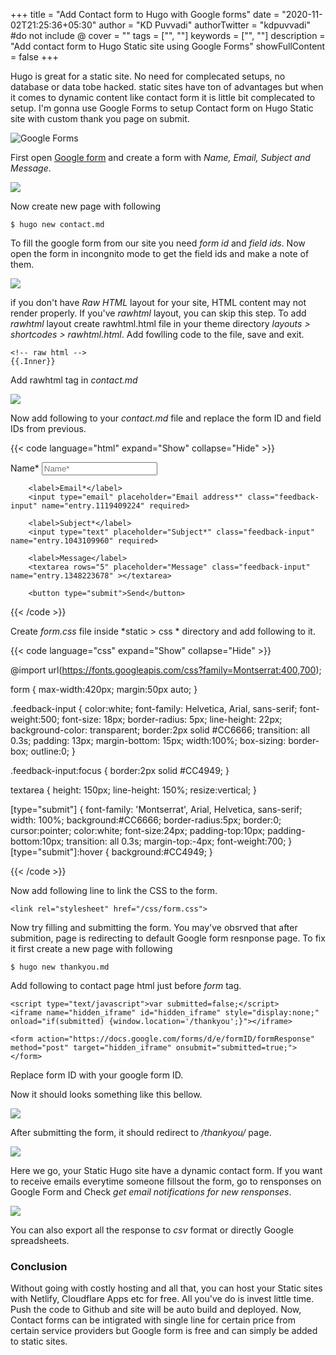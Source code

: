 +++
title = "Add Contact form to Hugo with Google forms"
date = "2020-11-02T21:25:36+05:30"
author = "KD Puvvadi"
authorTwitter = "kdpuvvadi" #do not include @
cover = ""
tags = ["", ""]
keywords = ["", ""]
description = "Add contact form to Hugo Static site using Google Forms"
showFullContent = false
+++

Hugo is great for a static site. No need for complecated setups, no database or data tobe hacked. static sites have ton of advantages but when it comes to dynamic content like contact form it is little bit complecated to setup. I'm gonna use Google Forms to setup Contact form on Hugo Static site with custom thank you page on submit.

![Google Forms](/image/google-forms.jpg)

First open [Google form](https://www.google.com/forms/about/) and create a form with *Name, Email, Subject and Message*.

![](/image/contact-form-google-form-fields.png)


Now create new page with following

````
$ hugo new contact.md
````
To fill the google form from our site you need *form id* and *field ids*. Now open the form in incongnito mode to get the field ids and make a note of them.

![](/image/google-form-fields.png)

if you don't have *Raw HTML* layout for your site, HTML content may not render properly. If you've *rawhtml* layout, you can skip this step.
To add *rawhtml* layout create rawhtml.html file in your theme directory *layouts > shortcodes > rawhtml.html*. Add fowlling code to the file, save and exit. 

````
<!-- raw html -->
{{.Inner}}
````
Add rawhtml tag in *contact.md*

![](/image/rawhtml.jpg)

Now add following to your *contact.md* file and replace the form ID and field IDs from previous. 

{{< code language="html"  expand="Show" collapse="Hide" >}}

<form action="https://docs.google.com/forms/d/e/formID/formResponse" method="post" target="hidden_iframe" onsubmit="submitted=true">
        <label>Name*</label>
        <input type="text" placeholder="Name*" class="feedback-input" name="entry.719211028" required>

        <label>Email*</label>
        <input type="email" placeholder="Email address*" class="feedback-input" name="entry.1119409224" required>

        <label>Subject*</label>
        <input type="text" placeholder="Subject*" class="feedback-input" name="entry.1043109960" required>
    
        <label>Message</label>
        <textarea rows="5" placeholder="Message" class="feedback-input" name="entry.1348223678" ></textarea>
    
        <button type="submit">Send</button>
</form>

{{< /code >}}


Create *form.css* file inside *static > css * directory and add following to it.

{{< code language="css" expand="Show" collapse="Hide"  >}}

@import url(https://fonts.googleapis.com/css?family=Montserrat:400,700);

form { max-width:420px; margin:50px auto; }

.feedback-input {
color:white;
font-family: Helvetica, Arial, sans-serif;
font-weight:500;
font-size: 18px;
border-radius: 5px;
line-height: 22px;
background-color: transparent;
border:2px solid #CC6666;
transition: all 0.3s;
padding: 13px;
margin-bottom: 15px;
width:100%;
box-sizing: border-box;
outline:0;
}

.feedback-input:focus { border:2px solid #CC4949; }

textarea {
height: 150px;
line-height: 150%;
resize:vertical;
}

[type="submit"] {
font-family: 'Montserrat', Arial, Helvetica, sans-serif;
width: 100%;
background:#CC6666;
border-radius:5px;
border:0;
cursor:pointer;
color:white;
font-size:24px;
padding-top:10px;
padding-bottom:10px;
transition: all 0.3s;
margin-top:-4px;
font-weight:700;
}
[type="submit"]:hover { background:#CC4949; }

{{< /code >}}


Now add following line to link the CSS to the form. 

````
<link rel="stylesheet" href="/css/form.css">
````

Now try filling and submitting the form. You may've obsrved that after submition, page is redirecting to default Google form resnponse page. To fix it first create a new page with following

````
$ hugo new thankyou.md
````
Add following to contact page html just before *form* tag.

````
<script type="text/javascript">var submitted=false;</script>
<iframe name="hidden_iframe" id="hidden_iframe" style="display:none;" 
onload="if(submitted) {window.location='/thankyou';}"></iframe>

<form action="https://docs.google.com/forms/d/e/formID/formResponse" 
method="post" target="hidden_iframe" onsubmit="submitted=true;">
</form>
````
Replace form ID with your google form ID. 

Now it should looks something like this bellow.

![](/image/contact-form.jpg)

After submitting the form, it should redirect to */thankyou/* page.

![](/image/contact-res.png)

Here we go, your Static Hugo site have a dynamic contact form. If you want to receive emails everytime someone fillsout the form, go to rensponses on Google Form and Check *get email notifications for new rensponses*. 

![](/image/google-form-res-email.jpg)

You can also export all the response to *csv* format or directly Google spreadsheets. 

### Conclusion

Without going with costly hosting and all that, you can host your Static sites with Netlify, Cloudflare Apps etc for free. All you've do is invest little time. Push the code to Github and site will be auto build and deployed. Now, Contact forms can be intigrated with single line for certain price from certain service providers but Google form is free and can simply be added to static sites. 